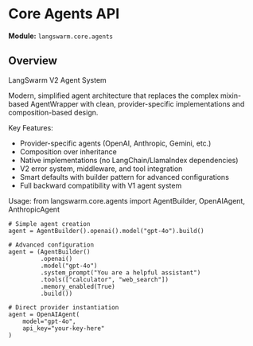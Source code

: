 # Core Agents API

**Module:** `langswarm.core.agents`

## Overview

LangSwarm V2 Agent System

Modern, simplified agent architecture that replaces the complex mixin-based AgentWrapper
with clean, provider-specific implementations and composition-based design.

Key Features:
- Provider-specific agents (OpenAI, Anthropic, Gemini, etc.)
- Composition over inheritance
- Native implementations (no LangChain/LlamaIndex dependencies)
- V2 error system, middleware, and tool integration
- Smart defaults with builder pattern for advanced configurations
- Full backward compatibility with V1 agent system

Usage:
    from langswarm.core.agents import AgentBuilder, OpenAIAgent, AnthropicAgent
    
    # Simple agent creation
    agent = AgentBuilder().openai().model("gpt-4o").build()
    
    # Advanced configuration
    agent = (AgentBuilder()
             .openai()
             .model("gpt-4o")
             .system_prompt("You are a helpful assistant")
             .tools(["calculator", "web_search"])
             .memory_enabled(True)
             .build())
    
    # Direct provider instantiation
    agent = OpenAIAgent(
        model="gpt-4o",
        api_key="your-key-here"
    )
